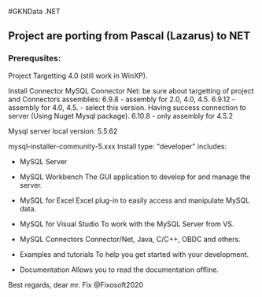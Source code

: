 ﻿

#GKNData .NET
## Project are porting from Pascal (Lazarus) to NET



### Prerequsites:
Project Targetting	4.0 (still work in WinXP).

Install Connector MySQL Connector Net: be sure about targetting of project and Connectors assemblies: 
6.9.8 - assembly for 2.0, 4.0, 4.5.
6.9.12 - assembly for 4.0, 4.5. -  select this version. Having success connection to server (Using Nuget Mysql package).
6.10.8 - only assembly for 4.5.2

Mysql server local version:
5.5.62 

mysql-installer-community-5.xxx
Install type: "developer"  includes:

* MySQL Server

* MySQL Workbench
The GUI application to develop for and manage the server.

* MySQL for Excel
Excel plug-in to easily access and manipulate MySQL data.

* MySQL for Visual Studio
To work with the MySQL Server from VS.

* MySQL Connectors
Connector/Net, Java, C/C++, OBDC and others.

* Examples and tutorials
To help you get started with your development.

* Documentation
Allows you to read the documentation offline.


Best regards, dear mr. Fix
@Fixosoft2020